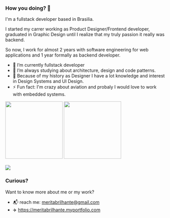 ### How you doing? 👋

I'm a fullstack developer based in Brasilia.

I started my carrer working as Product Designer/Frontend developer, graduated in Graphic Design until I realize that my truly passion it really was backend.

So now, I work for almost 2 years with software engineering for web applications and 1 year formally as backend developer.

- 🔭 I’m currently fullstack developer
- 🌱 I’m always studying about architecture, design and code patterns.
- 🧠 Because of my history as Designer I have a lot knowledge and interest in Design Systems and UI Design.
- ⚡ Fun fact: I'm crazy about aviation and probaly I would love to work with embedded systems.

 <div>
  <img height="180em" src="https://github-readme-stats.vercel.app/api?username=meritabrilhante&show_icons=true&theme=tokyonight&include_all_commits=true&count_private=true"/>
  <img height="180em" src="https://github-readme-stats.vercel.app/api/top-langs/?username=meritabrilhante&layout=compact&exclude_repo=codenation,Game-CSJ,Brazil-shapefile,CGU,Analise-OSS,PPC,TEP&theme=tokyonight"/>
</div>
<br>
<a href="https://www.linkedin.com/in/meritabrilhante/" target="_blank"><img src="https://img.shields.io/badge/LinkedIn-0077B5?style=for-the-badge&logo=linkedin&logoColor=white"></a>

### Curious?

Want to know more about me or my work?
- 📬 reach me: meritabrilhante@gmail.com
- ✈️ https://meritabrilhante.myportfolio.com
